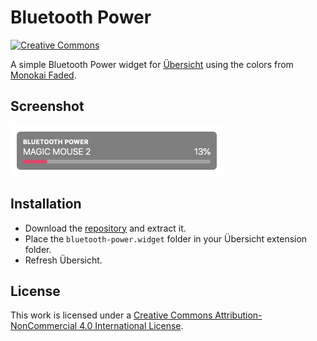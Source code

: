 # Bluetooth Power

[![Creative Commons](https://flat.badgen.net/badge/license/CC-BY-NC-4.0/orange)](https://creativecommons.org/licenses/by-nc/4.0/)

A simple Bluetooth Power widget for [Übersicht](http://tracesof.net/uebersicht) using the colors from [Monokai Faded](https://dionmunk.com/projects/monokai-faded/).

## Screenshot

![Screenshot](screenshots/screenshot.png)


## Installation

- Download the [repository](https://github.com/dionmunk/ubersicht-bluetooth-power/archive/master.zip) and extract it.
- Place the `bluetooth-power.widget` folder in your Übersicht extension folder.
- Refresh Übersicht.

## License

This work is licensed under a [Creative Commons Attribution-NonCommercial 4.0 International License](https://creativecommons.org/licenses/by-nc/4.0/).